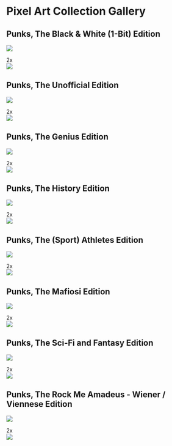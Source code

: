 # Pixel Art Collection Gallery


## Punks, The Black & White (1-Bit) Edition

![](bw.png)

2x <br> ![](bw@2x.png)



## Punks, The Unofficial Edition

![](unofficial.png)

2x <br> ![](unofficial@2x.png)



## Punks, The Genius Edition

![](genius.png)

2x <br> ![](genius@2x.png)



## Punks, The History Edition

![](history.png)

2x <br> ![](history@2x.png)


## Punks, The (Sport) Athletes Edition

![](athletes.png)

2x <br> ![](athletes@2x.png)



## Punks, The Mafiosi Edition

![](mafia.png)

2x <br> ![](mafia@2x.png)


## Punks, The Sci-Fi and Fantasy Edition

![](scifi.png)

2x <br> ![](scifi@2x.png)




## Punks, The Rock Me Amadeus - Wiener / Viennese Edition

![](wiener.png)

2x <br> ![](wiener@2x.png)


